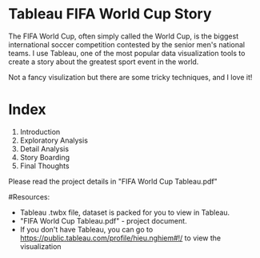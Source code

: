 # Tableau FIFA World Cup Story

The FIFA World Cup, often simply called the World Cup, is the biggest international soccer competition contested by the senior men's national teams. I use Tableau, one of the most popular data visualization tools to create a story about the greatest sport event in the world. 

Not a fancy visulization but there are some tricky techniques, and I love it!

# Index
1. Introduction
2. Exploratory Analysis
3. Detail Analysis
4. Story Boarding
5. Final Thoughts

Please read the project details in "FIFA World Cup Tableau.pdf"

#Resources:
- Tableau .twbx file, dataset is packed for you to view in Tableau.
- "FIFA World Cup Tableau.pdf" - project document.
- If you don't have Tableau, you can go to https://public.tableau.com/profile/hieu.nghiem#!/ to view the visualization
